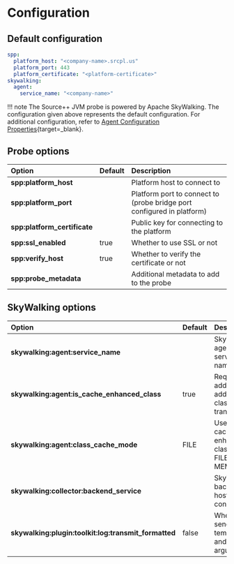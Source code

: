 # Configuration

## Default configuration

```yaml
spp:
  platform_host: "<company-name>.srcpl.us"
  platform_port: 443
  platform_certificate: "<platform-certificate>"
skywalking:
  agent:
    service_name: "<company-name>"
```

!!! note
    The Source++ JVM probe is powered by Apache SkyWalking. The configuration given above represents the default
    configuration. For additional configuration, refer to [Agent Configuration Properties](https://skywalking.apache.org/docs/skywalking-java/latest/en/setup/service-agent/java-agent/configurations/){target=_blank}.

## Probe options

| Option                       | Default | Description                                                            |
|:-----------------------------|---------|:-----------------------------------------------------------------------|
| **spp:platform_host**        |         | Platform host to connect to                                            |
| **spp:platform_port**        |         | Platform port to connect to (probe bridge port configured in platform) |
| **spp:platform_certificate** |         | Public key for connecting to the platform                              |
| **spp:ssl_enabled**          | true    | Whether to use SSL or not                                              |
| **spp:verify_host**          | true    | Whether to verify the certificate or not                               |
| **spp:probe_metadata**       |         | Additional metadata to add to the probe                                |

## SkyWalking options

| Option                                               | Default | Description                                      |
|:-----------------------------------------------------|---------|:-------------------------------------------------|
| **skywalking:agent:service_name**                    |         | SkyWalking agent service name                    |
| **skywalking:agent:is_cache_enhanced_class**         | true    | Required to add additional class transformers    |
| **skywalking:agent:class_cache_mode**                | FILE    | Used to cache enhanced classes to FILE or MEMORY |
| **skywalking:collector:backend_service**             |         | SkyWalking backend host to connect to            |
| **skywalking:plugin:toolkit:log:transmit_formatted** | false   | Whether to send logs as template and arguments   |
